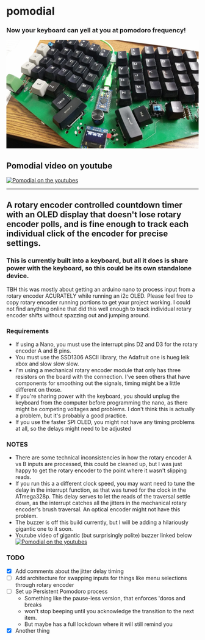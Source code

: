 # pomodial
### Now your keyboard can yell at you at pomodoro frequency!

![Pomodial installed on a Signum 3.1](https://github.com/TroyFletcher/pomodial/raw/master/20200219_085421.jpg)

## Pomodial video on youtube
[![Pomodial on the youtubes](https://img.youtube.com/vi/kT58mEs4q6I/0.jpg)](https://www.youtube.com/watch?v=kT58mEs4q6I)
***
## A rotary encoder controlled countdown timer with an OLED display that doesn't lose rotary encoder polls, and is fine enough to track each individual click of the encoder for precise settings.

### This is currently built into a keyboard, but all it does is share power with the keyboard, so this could be its own standalone device.

TBH this was mostly about getting an arduino nano to process input from a rotary encoder ACURATELY while running an i2c OLED. Please feel free to copy rotary encoder running portions to get your project working. I could not find anything online that did this well enough to track individual rotary encoder shifts without spazzing out and jumping around.

### Requirements 
- If using a Nano, you must use the interrupt pins D2 and D3 for the rotary encoder A and B pins.
- You must use the SSD1306 ASCII library, the Adafruit one is hueg leik xbox and slow slow slow.
- I'm using a mechanical rotary encoder module that only has three resistors on the board with the connection. I've seen others that have components for smoothing out the signals, timing might be a little different on those.
- If you're sharing power with the keyboard, you should unplug the keyboard from the computer before programming the nano, as there might be competing voltages and problems. I don't think this is actually a problem, but it's probably a good practice.
- If you use the faster SPI OLED, you might not have any timing problems at all, so the delays might need to be adjusted

### NOTES
- There are some technical inconsistencies in how the rotary encoder A vs B inputs are processed, this could be cleaned up, but I was just happy to get the rotary encoder to the point where it wasn't slipping reads.
- If you run this a a different clock speed, you may want need to tune the delay in the interrupt function, as that was tuned for the clock in the ATmega328p. This delay serves to let the reads of the traversal settle down, as the interrupt catches all the jitters in the mechanical rotary encoder's brush traversal. An optical encoder might not have this problem. 
- The buzzer is off this build currently, but I will be adding a hilariously gigantic one to it soon.
- Youtube video of gigantic (but surprisingly polite) buzzer linked below
[![Pomodial on the youtubes](https://img.youtube.com/vi/zcWZJ_IPvpI/0.jpg)](https://www.youtube.com/watch?v=zcWZJ_IPvpI)

### TODO
- [x] Add comments about the jitter delay timing
- [ ] Add architecture for swapping inputs for things like menu selections through rotary encoder
- [ ] Set up Persistent Pomodoro process
  - Something like the pause-less version, that enforces 'doros and breaks
  - won't stop beeping until you acknowledge the transition to the next item.
  - But maybe has a full lockdown where it will still remind you
- [x] Another thing